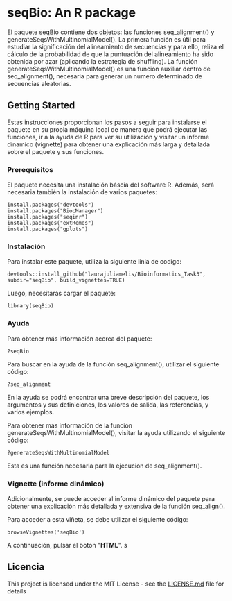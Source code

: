 # seqBio: An R package

El paquete seqBio contiene dos objetos: las funciones seq_alignment() y generateSeqsWithMultinomialModel(). La primera función es útil para estudiar la significación del alineamiento de secuencias y para ello, reliza el cálculo de la probabilidad de que la puntuación del alineamiento ha sido obtenida por azar (aplicando la estrategia de shuffling). La función generateSeqsWithMultinomialModel() es una función auxiliar dentro de seq_alignment(), necesaria para generar un numero determinado de secuencias aleatorias.

## Getting Started

Estas instrucciones proporcionan los pasos a seguir para instalarse el paquete en su propia máquina local de manera que podrá ejecutar las funciones, ir a la ayuda de R para ver su utilización y visitar un informe dinamico (vignette) para obtener una explicación más larga y detallada sobre el paquete y sus funciones. 

### Prerequisitos

El paquete necesita una instalación báscia del software R. Además, será necesaria también la instalación de varios paquetes: 

```
install.packages("devtools")
install.packages("BiocManager")
install.packages("seqinr")
install.packages("extRemes")
install.packages("gplots")
```

### Instalación

Para instalar este paquete, utiliza la siguiente linia de codigo:

```
devtools::install_github("laurajuliamelis/Bioinformatics_Task3", subdir="seqBio", build_vignettes=TRUE)
```

Luego, necesitarás cargar el paquete:

```
library(seqBio)
```


### Ayuda 

Para obtener más información acerca del paquete:
```
?seqBio
```

Para buscar en la ayuda de la función seq_alignment(), utilizar el siguiente código:
```
?seq_alignment
```
En la ayuda se podrá encontrar una breve descripción del paquete, los argumentos y sus definiciones, los valores de salida, las referencias, y varios ejemplos.  

Para obtener más información de la función generateSeqsWithMultinomialModel(), visitar la ayuda utilizando el siguiente código:

```
?generateSeqsWithMultinomialModel
```
Esta es una función necesaria para la ejecucion de seq_alignment().

### Vignette (informe dinámico)

Adicionalmente, se puede acceder al informe dinámico del paquete para obtener una explicación más detallada y extensiva de la función seq_align().

Para acceder a esta viñeta, se debe utilizar el siguiente código:

```
browseVignettes('seqBio')
```

A continuación, pulsar el boton "**HTML**".
s

## Licencia

This project is licensed under the MIT License - see the [LICENSE.md](LICENSE.md) file for details

